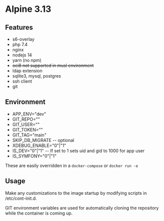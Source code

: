 # Alpine 3.13

## Features

* s6-overlay
* php 7.4
* nginx
* nodejs 14
* yarn (no npm)
* ~~oci8 not supported in musl environment~~
* ldap extension
* sqlite3, mysql, postgres
* ssh client
* git

## Environment

* APP_ENV="dev"
* GIT_REPO=""
* GIT_USER=""
* GIT_TOKEN=""
* GIT_TAG="main"
* SKIP_DB_MIGRATE -- optional
* XDEBUG_ENABLE="0"|"1"
* IS_DEV="0"|"1" -- If set to 1 sets uid and gid to 1000 for app user
* IS_SYMFONY="0"|"1"

These are easily overridden in a `docker-compose` or `docker run -e`

## Usage

Make any customizations to the image startup by modifying scripts in /etc/cont-init.d.

GIT environment variables are used for automatically cloning the repository while the container is coming up.
